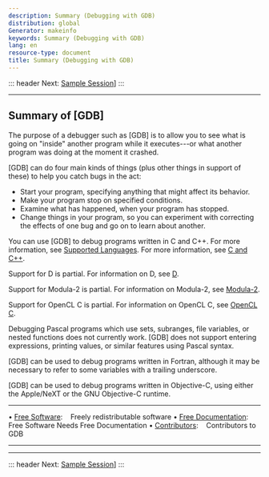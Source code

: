 ```yaml
---
description: Summary (Debugging with GDB)
distribution: global
Generator: makeinfo
keywords: Summary (Debugging with GDB)
lang: en
resource-type: document
title: Summary (Debugging with GDB)
---
```

::: header
Next: [Sample Session](Sample-Session.html#Sample-Session)]
:::

---

## Summary of [GDB]

The purpose of a debugger such as [GDB] is to allow you to see what is going on "inside" another program while it executes---or what another program was doing at the moment it crashed.

[GDB] can do four main kinds of things (plus other things in support of these) to help you catch bugs in the act:

- Start your program, specifying anything that might affect its behavior.
- Make your program stop on specified conditions.
- Examine what has happened, when your program has stopped.
- Change things in your program, so you can experiment with correcting the effects of one bug and go on to learn about another.

You can use [GDB] to debug programs written in C and C++. For more information, see [Supported Languages](Supported-Languages.html#Supported-Languages). For more information, see [C and C++](C.html#C).

Support for D is partial. For information on D, see [D](D.html#D).

Support for Modula-2 is partial. For information on Modula-2, see [Modula-2](Modula_002d2.html#Modula_002d2).

Support for OpenCL C is partial. For information on OpenCL C, see [OpenCL C](OpenCL-C.html#OpenCL-C).

Debugging Pascal programs which use sets, subranges, file variables, or nested functions does not currently work. [GDB] does not support entering expressions, printing values, or similar features using Pascal syntax.

[GDB] can be used to debug programs written in Fortran, although it may be necessary to refer to some variables with a trailing underscore.

[GDB] can be used to debug programs written in Objective-C, using either the Apple/NeXT or the GNU Objective-C runtime.

---

• [Free Software](Free-Software.html#Free-Software):                       Freely redistributable software
• [Free Documentation](Free-Documentation.html#Free-Documentation):        Free Software Needs Free Documentation
• [Contributors](Contributors.html#Contributors):                          Contributors to GDB

---

---

::: header
Next: [Sample Session](Sample-Session.html#Sample-Session)]
:::
